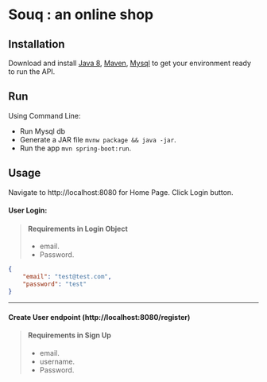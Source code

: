 # Souq : an online shop
## Installation
Download and install [Java 8](https://www.java.com/en/), [Maven](https://maven.apache.org/), [Mysql](https://www.mysql.com/) to get your environment ready to run the API.
## Run
Using Command Line:
- Run Mysql db
- Generate a JAR file `mvnw package && java -jar`.
- Run the app `mvn spring-boot:run`.
   
## Usage
Navigate to http://localhost:8080 for Home Page. Click Login button.
#### User Login:
>#### Requirements in Login Object
>- email.
>- Password.
```json
{
    "email": "test@test.com",
    "password": "test"
}
```
---
#### Create User endpoint (http://localhost:8080/register)
>#### Requirements in Sign Up
>- email.
>- username.
>- Password.
